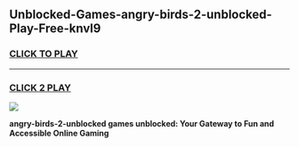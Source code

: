 
## Unblocked-Games-angry-birds-2-unblocked-Play-Free-knvl9
<h3>
<a href="https://premium76.site?title=angry-birds-2-unblocked&ref=18A1">CLICK TO PLAY</a></h3>
<hr>

<h3>
<a href="https://premium76.site?title=angry-birds-2-unblocked&ref=18A1">CLICK 2 PLAY</a>
  
</h3>

<a href="https://premium76.site?title=angry-birds-2-unblocked&ref=18A1"><img src="https://clearcache.store/games.png"></a>


**angry-birds-2-unblocked games unblocked: Your Gateway to Fun and Accessible Online Gaming**
